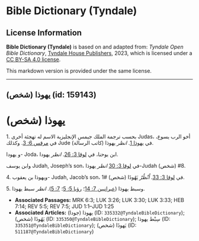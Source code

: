 # Bible Dictionary (Tyndale)

## License Information

**Bible Dictionary (Tyndale)** is based on and adapted from: _Tyndale Open Bible Dictionary_, [Tyndale House Publishers](https://tyndaleopenresources.com/), 2023, which is licensed under a [CC BY-SA 4.0 license](https://creativecommons.org/licenses/by-sa/4.0/legalcode.en).

This markdown version is provided under the same license.



--------------------------------

## يهوذا (شخص) (id: 159143)

يهوذا (شخص)
===========

1\. بحسب ترجمة الملك جيمس الإنجليزية الاسم له تهجئة أخرى Judas، أخو الرب يسوع، في [مرقس 6: 3](https://ref.ly/Mark6:3). وكذلك Jude في [يهوذا 1](https://ref.ly/Jude1:1-Jude1:25). *انظر* يهوذا (كاتب الرسالة).

و يهودا\- Joda، ابن يوحنا، في [لوقا 3: 26](https://ref.ly/Luke3:26). *انظر* يهودا.

وابن يوسف Judah, Joseph’s son، في [لوقا 3: 30](https://ref.ly/Luke3:30) *انظر* يهوذا\-Judah (شخص) \#8.

4\. ويهوذا بن يعقوب\- Judah, Jacob’s son، في [لوقا 3: 33](https://ref.ly/Luke3:33). *اُنْظُرْ* يَهُوذَا (شخص) \#1.

5\. وسبط يهوذا ([عبرانيين 7: 14](https://ref.ly/Heb7:14)؛ [رؤيا 5: 5](https://ref.ly/Rev5:5)؛ [7: 5](https://ref.ly/Rev7:5)). *انظر* سبط يهوذا.

* **Associated Passages:** MRK 6:3; LUK 3:26; LUK 3:30; LUK 3:33; HEB 7:14; REV 5:5; REV 7:5; JUD 1:1–JUD 1:25
* **Associated Articles:** يهوذا (جودا) (ID: `335332@TyndaleBibleDictionary`); يَهُوذَا (شخص) (ID: `335350@TyndaleBibleDictionary`); سِبْط يهوذا (ID: `335351@TyndaleBibleDictionary`); يَهوذَا (شخص) (ID: `511187@TyndaleBibleDictionary`)

